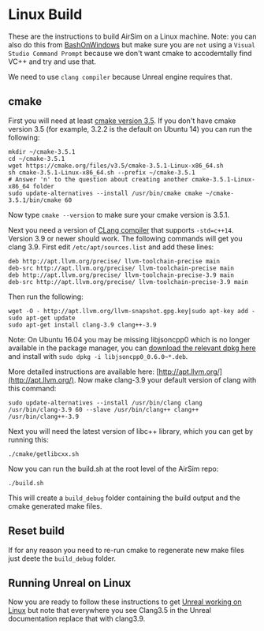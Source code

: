 # Linux Build

These are the instructions to build AirSim on a Linux machine.
Note: you can also do this from [BashOnWindows](https://msdn.microsoft.com/en-us/commandline/wsl/install_guide)
but make sure you are `not` using a `Visual Studio Command Prompt` because we don't want cmake to accodemtally find VC++ and try and use that.

We need to use `clang compiler` because Unreal engine requires that.  

## cmake

First you will need at least [cmake version  3.5](https://cmake.org/install/). 
If you don't have cmake version 3.5 (for example, 3.2.2 is the default on Ubuntu 14) you can run the following:

````
mkdir ~/cmake-3.5.1
cd ~/cmake-3.5.1
wget https://cmake.org/files/v3.5/cmake-3.5.1-Linux-x86_64.sh
sh cmake-3.5.1-Linux-x86_64.sh --prefix ~/cmake-3.5.1
# Answer 'n' to the question about creating another cmake-3.5.1-Linux-x86_64 folder
sudo update-alternatives --install /usr/bin/cmake cmake ~/cmake-3.5.1/bin/cmake 60
````

Now type `cmake --version` to make sure your cmake version is 3.5.1.

Next you need a version of [CLang compiler](http://releases.llvm.org/3.9.0/tools/clang/docs/ReleaseNotes.html) that supports `-std=c++14`.  Version 3.9 or newer should work.   The following commands will get you clang 3.9.  First edit `/etc/apt/sources.list` and add these lines:

````
deb http://apt.llvm.org/precise/ llvm-toolchain-precise main
deb-src http://apt.llvm.org/precise/ llvm-toolchain-precise main
deb http://apt.llvm.org/precise/ llvm-toolchain-precise-3.9 main
deb-src http://apt.llvm.org/precise/ llvm-toolchain-precise-3.9 main
````

Then run the following:

````
wget -O - http://apt.llvm.org/llvm-snapshot.gpg.key|sudo apt-key add -
sudo apt-get update
sudo apt-get install clang-3.9 clang++-3.9
````

Note: On Ubuntu 16.04 you may be missing libjsoncpp0 which is no longer available in the package manager, you can [download the relevant dpkg here](http://packages.ubuntu.com/trusty/amd64/libjsoncpp0/download) and install with `sudo dpkg -i libjsoncpp0_0.6.0~*.deb`.

More detailed instructions are available here: [http://apt.llvm.org/](http://apt.llvm.org/).
Now make clang-3.9 your default version of clang with this command:

````
sudo update-alternatives --install /usr/bin/clang clang /usr/bin/clang-3.9 60 --slave /usr/bin/clang++ clang++ /usr/bin/clang++-3.9
````
Next you will need the latest version of libc++ library, which you can get by running this:

````
./cmake/getlibcxx.sh
````

Now you can run the build.sh at the root level of the AirSim repo:

````
./build.sh
````
This will create a `build_debug` folder containing the build output and the cmake generated make files.

## Reset build

If for any reason you need to re-run cmake to regenerate new make files just deete the `build_debug` folder.

## Running Unreal on Linux

Now you are ready to follow these instructions to get [Unreal working on Linux](https://wiki.unrealengine.com/Building_On_Linux#Clang) but note that everywhere
you see Clang3.5 in the Unreal documentation replace that with clang3.9.

